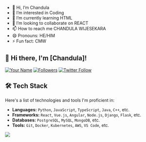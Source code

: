 - 👋 Hi, I’m Chandula
- 👀 I’m interested in Coding
- 🌱 I’m currently learning HTML
- 💞️ I’m looking to collaborate on REACT
- 📫 How to reach me CHANDULA WIJESEKARA
- 😄 Pronouns: HE/HIM
- ⚡ Fun fact: CMW


## 👋 Hi there, I'm [Chandula]!

[![Your Name](https://img.shields.io/badge/Author-%5BYour%20Name%5D-blueviolet)](https://github.com/[chandula04])
[![Followers](https://img.shields.io/github/followers/[YourUsername]?style=social)](https://github.com/[chandula04]?tab=followers)
[![Twitter Follow](https://img.shields.io/twitter/follow/[YourTwitterHandle]?style=social)](https://twitter.com/[YourTwitterHandle])

<!----A brief introduction about yourself. For example:

> Passionate developer with a focus on [Your Focus Area]. I enjoy building [Types of Projects] and contributing to open-source. Let's connect!

<!---## 🚀 What I'm Working On

-   **[Project 1 Name]:** [Short description of the project]. [Link to project](https://github.com/[YourUsername]/[Project1])
-   **[Project 2 Name]:** [Short description of the project]. [Link to project](https://github.com/[YourUsername]/[Project2])
-   ...
--->
## 🛠️ Tech Stack

Here's a list of technologies and tools I'm proficient in:

-   **Languages:** `Python`, `JavaScript`, `TypeScript`, `Java`, `C++`, etc.
-   **Frameworks:** `React`, `Vue.js`, `Angular`, `Node.js`, `Django`, `Flask`, etc.
-   **Databases:** `PostgreSQL`, `MySQL`, `MongoDB`, etc.
-   **Tools:** `Git`, `Docker`, `Kubernetes`, `AWS`, `VS Code`, etc.

<p align="left">
  <a href="[https://skillicons.dev](https://skillicons.dev)">
    <img src="[https://skillicons.dev/icons?i=python,js,react,nodejs,git,docker,aws,vscode](https://www.google.com/search?q=https://skillicons.dev/icons%3Fi%3Dpython,js,react,nodejs,git,docker,aws,vscode)" />
  </a>
</p>
<!---
chandula04/chandula04 is a ✨ special ✨ repository because its `README.md` (this file) appears on your GitHub profile.
You can click the Preview link to take a look at your changes.
--->
